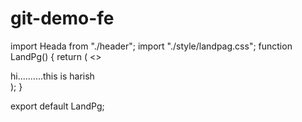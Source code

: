 # git-demo-fe

import Heada from "./header";
import "./style/landpag.css";
function LandPg() {
return (
<>
<Heada />

<div>hi..........this is harish</div>
</>
);
}

export default LandPg;

